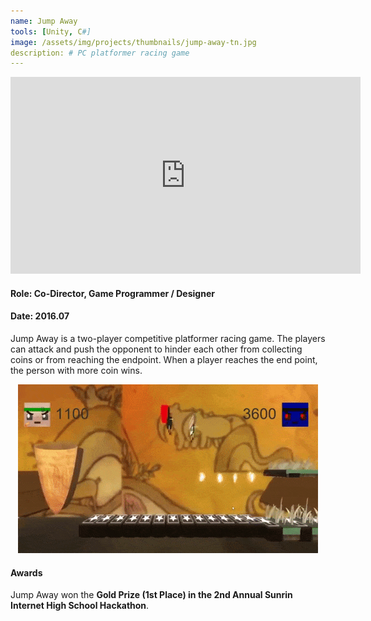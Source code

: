 ```yaml
---
name: Jump Away
tools: [Unity, C#]
image: /assets/img/projects/thumbnails/jump-away-tn.jpg
description: # PC platformer racing game
---
```


<div class="video">
    <iframe width="560" height="315" src="https://www.youtube.com/embed/4myoco8XCLw" frameborder="0" allow="accelerometer; autoplay; encrypted-media; gyroscope; picture-in-picture" allowfullscreen></iframe>
</div>

#### Role: Co-Director, Game Programmer / Designer
#### Date: 2016.07

Jump Away is a two-player competitive platformer racing game. The players can attack and push the opponent to hinder each other from collecting coins or from reaching the endpoint. When a player reaches the end point, the person with more coin wins.

<center> <img src="/assets/img/projects/reg/jump-away-gameplay.gif"/> </center>

#### Awards

Jump Away won the **Gold Prize (1st Place) in the 2nd Annual Sunrin Internet High School Hackathon**.